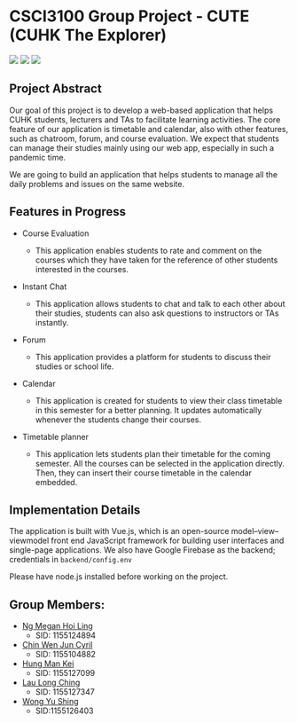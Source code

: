 # CSCI3100 Group Project - CUTE (CUHK The Explorer)
<img src="https://img.shields.io/badge/Vue.js-35495E?style=for-the-badge&logo=vuedotjs&logoColor=4FC08D"> <img src="https://img.shields.io/badge/firebase-%23039BE5.svg?style=for-the-badge&logo=firebase"> <img src="https://img.shields.io/badge/Figma-F24E1E?style=for-the-badge&logo=figma&logoColor=white">
 
## Project Abstract

Our goal of this project is to develop a web-based application that helps CUHK students, lecturers and TAs to facilitate learning activities. The core feature of our application is timetable and calendar, also with other features, such as chatroom, forum, and course evaluation. We expect that students can manage their studies mainly using our web app, especially in such a pandemic time.

We are going to build an application that helps students to manage all the daily problems and issues on the same website. 

## Features in Progress

- Course Evaluation
  - This application enables students to rate and comment on the courses which they have taken for the reference of other students interested in the courses.

- Instant Chat
  - This application allows students to chat and talk to each other about their studies, students can also ask questions to instructors or TAs instantly.

- Forum
  - This application provides a platform for students to discuss their studies or school life.

- Calendar
  - This application is created for students to view their class timetable in this semester for a better planning. It updates automatically whenever the students change their courses.

- Timetable planner
  - This application lets students plan their timetable for the coming semester. All the courses can be selected in the application directly. Then, they can insert their course timetable in the calendar embedded.


## Implementation Details

The application is built with Vue.js, which is an open-source model–view–viewmodel front end JavaScript framework for building user interfaces and single-page applications. We also have Google Firebase as the backend; credentials in `backend/config.env`

Please have node.js installed before working on the project.
 
## Group Members:

- [Ng Megan Hoi Ling](https://github.com/meganmhl)
  - SID: 1155124894
- [Chin Wen Jun Cyril](https://github.com/cwjchin)
  - SID: 1155104882
- [Hung Man Kei](https://github.com/monkeyjai78)
  - SID: 1155127099
- [Lau Long Ching](https://github.com/leightonllc)
  - SID: 1155127347
- [Wong Yu Shing](https://github.com/ethanwongys)
  - SID:1155126403



